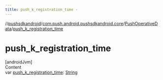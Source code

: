 ```yaml
---
title: push_k_registration_time -
---
```

//[pushsdkandroid](../../index.md)/[com.push.android.pushsdkandroid.core](../index.md)/[PushOperativeData](index.md)/[push_k_registration_time](push_k_registration_time.md)



# push_k_registration_time  
[androidJvm]  
Content  
var [push_k_registration_time](push_k_registration_time.md): [String](https://kotlinlang.org/api/latest/jvm/stdlib/kotlin/-string/index.html)  




